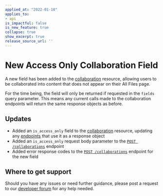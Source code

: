 ```yaml
---
applied_at: "2022-01-10"
applies_to: 
- api
is_impactful: false
is_new_feature: true
collapse: true
show_excerpt: true
release_source_url: ''
---
```


# New Access Only Collaboration Field

A new field has been added to the [collaboration][2] resource, allowing users to
be collaborated into content that does not appear on their All Files page.

<!-- more -->

For the time being, the field will only be returned if requested in the `fields`
query parameter. This means any current calls made to the collaboration
endpoints will return the same response objects as before.

## Updates

* Added an `is_access_only` field to the [collaboration][2] resource, updating
  any [endpoints][4] that use it as a response object
* Added an `is_access_only` request body parameter to the [`POST /collaborations`][3] endpoint
* Added error response codes to the [`POST /collaborations`][3] endpoint for the new field


## Where to get support

Should you have any issues or need further guidance, please post a request to
our [developer forum][1] for any help needed.

[1]: https://support.box.com/hc/en-us/community/topics/360001932973-Platform-and-Developer-Forum
[2]: r://collaboration/#param-is_access_only
[3]: e://post-collaborations
[4]: e:/get-collaborations-id